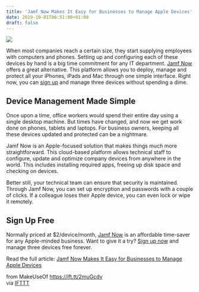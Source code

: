 ```yaml
---
title: 'Jamf Now Makes It Easy for Businesses to Manage Apple Devices'
date: 2019-10-01T06:51:00+01:00
draft: false
---
```


![](https://static.makeuseof.com/wp-content/uploads/2019/09/2raEIUq.png)

When most companies reach a certain size, they start supplying employees with computers and phones. Setting up and configuring each of these devices by hand is a big time commitment for any IT department. [Jamf Now](https://stackmedia.io?pub_id=1726&utm_source=3a0b0cv3421&utm_medium=1a0b0cp89&utm_term=scsf-342816&utm_content=100-a0x1P000004MkZH) offers a great alternative. This platform allows you to deploy, manage and protect all your iPhones, iPads and Mac through one simple interface. Right now, you can [sign up](https://stackmedia.io?pub_id=1726&utm_source=3a0b0cv3421&utm_medium=1a0b0cp89&utm_term=scsf-342816&utm_content=100-a0x1P000004MkZH) and manage three devices without spending a dime.

**Device Management Made Simple**
---------------------------------

Once upon a time, office workers would spend their entire day using a single desktop machine. But times have changed, and now we get work done on phones, tablets and laptops. For business owners, keeping all these devices updated and protected can be a nightmare.

Jamf Now is an Apple-focused solution that makes things much more straightforward. This cloud-based platform allows technical staff to configure, update and optimize company devices from anywhere in the world. This includes installing required apps, freeing up disk space and checking on devices.

Better still, your technical team can ensure that security is maintained. Through Jamf Now, you can set up encryption and passwords with a couple of clicks. If a colleague loses their Apple device, you can even lock or wipe it remotely.

**Sign Up Free**
----------------

Normally priced at $2/device/month, [Jamf Now](https://stackmedia.io?pub_id=1726&utm_source=3a0b0cv3421&utm_medium=1a0b0cp89&utm_term=scsf-342816&utm_content=100-a0x1P000004MkZH) is an affordable time-saver for any Apple-minded business. Want to give it a try? [Sign up now](https://stackmedia.io?pub_id=1726&utm_source=3a0b0cv3421&utm_medium=1a0b0cp89&utm_term=scsf-342816&utm_content=100-a0x1P000004MkZH) and manage three devices free forever.

Read the full article: [Jamf Now Makes It Easy for Businesses to Manage Apple Devices](https://www.makeuseof.com/tag/jamf-now-makes-easy-businesses-manage-apple-devices/)

  
  
from MakeUseOf https://ift.tt/2muGcdv  
via [IFTTT](https://ifttt.com/?ref=da&site=blogger)